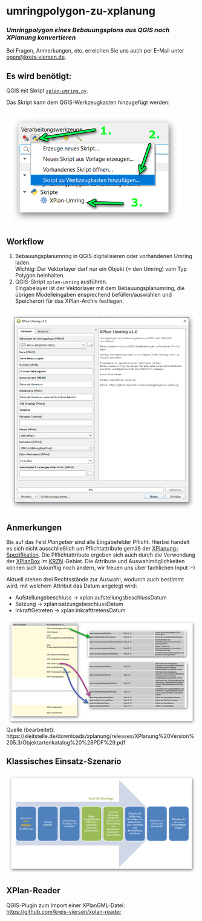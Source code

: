# umringpolygon-zu-xplanung
### _Umringpolygon eines Bebauungsplans aus QGIS nach XPlanung konvertieren_

Bei Fragen, Anmerkungen, etc. erreichen Sie uns auch per E-Mail unter [open@kreis-viersen.de](mailto:open@kreis-viersen.de?subject=umringpolygon-zu-xplanung).

## Es wird benötigt:
QGIS mit Skript [`xplan-umring.py`](https://kreis-viersen.github.io/umringpolygon-zu-xplanung/xplan-umring.py).

Das Skript kann dem QGIS-Werkzeugkasten hinzugefügt werden:

<img src="./screenshots/skript_zu_werkzeugkasten_hinzufuegen.png"/>

## Workflow

1. Bebauungsplanumring in QGIS digitalisieren oder vorhandenen Umring laden.<br>Wichtig: Der Vektorlayer darf nur ein Objekt (= den Umring) vom Typ Polygon beinhalten.
2. QGIS-Skript `xplan-umring` ausführen.<br>Eingabelayer ist der Vektorlayer mit dem Bebauungsplanumring, die übrigen Modelleingaben ensprechend befüllen/auswählen und Speicherort für das XPlan-Archiv festlegen.

<img src="./screenshots/eingabemaske.png"/>

## Anmerkungen

Bis auf das Feld _Plangeber_ sind alle Eingabefelder Pflicht. Hierbei handelt es sich nicht ausschließlich um Pflichtattribute gemäß der [XPlanung-Spezifikation]. Die Plflichtattribute ergeben sich auch durch die Verwendung der [XPlanBox] im [KRZN]-Gebiet. Die Attribute und Auswahlmöglichkeiten können sich zukunftig noch ändern, wir freuen uns über fachlichen Input :-)

Aktuell stehen drei Rechtsstände zur Auswahl, wodurch auch bestimmt wird, mit welchem Attribut das Datum angelegt wird:
- Aufstellungsbeschluss -> xplan:aufstellungsbeschlussDatum
- Satzung -> xplan:satzungsbeschlussDatum
- InkraftGetreten -> xplan:inkrafttretensDatum

<img src="./screenshots/rechtsstand-datum.png"/>
Quelle (bearbeitet): https://xleitstelle.de/downloads/xplanung/releases/XPlanung%20Version%205.3/Objektartenkatalog%20%28PDF%29.pdf

## Klassisches Einsatz-Szenario

<img src="./screenshots/klassisches_einsatz-szenario.png"/>


## XPlan-Reader
QGIS-Plugin zum Import einer XPlanGML-Datei:<br>
https://github.com/kreis-viersen/xplan-reader

[XPlanung-Spezifikation]: <https://xleitstelle.de/xplanung/releases-xplanung>
[KRZN]: <https://www.krzn.de/>
[XPlanBox]: <https://gitlab.opencode.de/diplanung/ozgxplanung>


